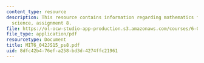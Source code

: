 ```yaml
---
content_type: resource
description: This resource contains information regarding mathematics for computer
  science, assignment 8.
file: https://ol-ocw-studio-app-production.s3.amazonaws.com/courses/6-042j-mathematics-for-computer-science-spring-2015/8dfc42b476efa258bd3d4274ffc21961_MIT6_042JS15_ps8.pdf
file_type: application/pdf
resourcetype: Document
title: MIT6_042JS15_ps8.pdf
uid: 8dfc42b4-76ef-a258-bd3d-4274ffc21961
---
```

